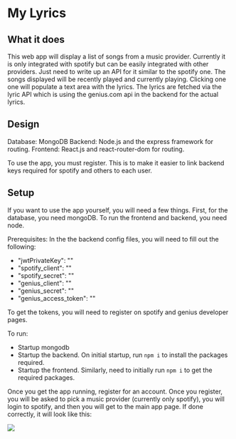 # My Lyrics

## What it does

This web app will display a list of songs from a music provider. Currently it is only integrated with spotify but can be easily integrated with other providers. Just need to write up an API for it similar to the spotify one.
The songs displayed will be recently played and currently playing. Clicking one one will populate a text area with the lyrics. The lyrics are fetched via the lyric API which is using the genius.com api in the backend for the actual lyrics.

## Design

Database: MongoDB
Backend: Node.js and the express framework for routing.
Frontend: React.js and react-router-dom for routing.

To use the app, you must register. This is to make it easier to link backend keys required for spotify and others to each user.

## Setup

If you want to use the app yourself, you will need a few things. First, for the database, you need mongoDB. To run the frontend and backend, you need node.

Prerequisites:
In the the backend config files, you will need to fill out the following:

- "jwtPrivateKey": ""
- "spotify_client": ""
- "spotify_secret": ""
- "genius_client": ""
- "genius_secret": ""
- "genius_access_token": ""

To get the tokens, you will need to register on spotify and genius developer pages.

To run:

- Startup mongodb
- Startup the backend. On initial startup, run `npm i` to install the packages required.
- Startup the frontend. Similarly, need to initially run `npm i` to get the required packages.

Once you get the app running, register for an account. Once you register, you will be asked to pick a music provider (currently only spotify), you will login to spotify, and then you will get to the main app page. If done correctly, it will look like this:

![](https://i.imgur.com/hGxinh4.png)
